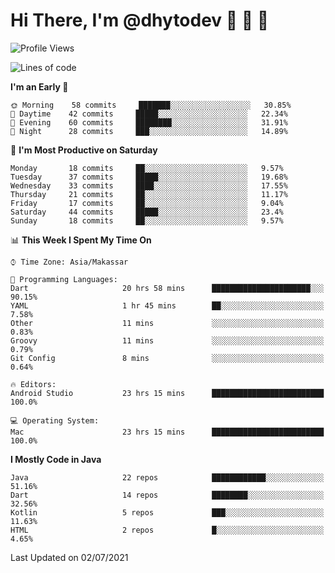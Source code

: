 # Hi There, I'm @dhytodev 👋 👋 👋

<!--
**DhytoDev/dhytodev** is a ✨ _special_ ✨ repository because its `README.md` (this file) appears on your GitHub profile.

Here are some ideas to get you started:

- 🔭 I’m currently working on ...
- 🌱 I’m currently learning ...
- 👯 I’m looking to collaborate on ...
- 🤔 I’m looking for help with ...
- 💬 Ask me about ...
- 📫 How to reach me: ...
- 😄 Pronouns: ...
- ⚡ Fun fact: ...
-->

<!--START_SECTION:waka-->
![Profile Views](http://img.shields.io/badge/Profile%20Views-0-blue)

![Lines of code](https://img.shields.io/badge/From%20Hello%20World%20I%27ve%20Written-275884%20lines%20of%20code-blue)

**I'm an Early 🐤** 

```text
🌞 Morning    58 commits     ███████░░░░░░░░░░░░░░░░░░   30.85% 
🌆 Daytime    42 commits     █████░░░░░░░░░░░░░░░░░░░░   22.34% 
🌃 Evening    60 commits     ████████░░░░░░░░░░░░░░░░░   31.91% 
🌙 Night      28 commits     ███░░░░░░░░░░░░░░░░░░░░░░   14.89%

```
📅 **I'm Most Productive on Saturday** 

```text
Monday       18 commits     ██░░░░░░░░░░░░░░░░░░░░░░░   9.57% 
Tuesday      37 commits     █████░░░░░░░░░░░░░░░░░░░░   19.68% 
Wednesday    33 commits     ████░░░░░░░░░░░░░░░░░░░░░   17.55% 
Thursday     21 commits     ██░░░░░░░░░░░░░░░░░░░░░░░   11.17% 
Friday       17 commits     ██░░░░░░░░░░░░░░░░░░░░░░░   9.04% 
Saturday     44 commits     █████░░░░░░░░░░░░░░░░░░░░   23.4% 
Sunday       18 commits     ██░░░░░░░░░░░░░░░░░░░░░░░   9.57%

```


📊 **This Week I Spent My Time On** 

```text
⌚︎ Time Zone: Asia/Makassar

💬 Programming Languages: 
Dart                     20 hrs 58 mins      ██████████████████████░░░   90.15% 
YAML                     1 hr 45 mins        ██░░░░░░░░░░░░░░░░░░░░░░░   7.58% 
Other                    11 mins             ░░░░░░░░░░░░░░░░░░░░░░░░░   0.83% 
Groovy                   11 mins             ░░░░░░░░░░░░░░░░░░░░░░░░░   0.79% 
Git Config               8 mins              ░░░░░░░░░░░░░░░░░░░░░░░░░   0.64%

🔥 Editors: 
Android Studio           23 hrs 15 mins      █████████████████████████   100.0%

💻 Operating System: 
Mac                      23 hrs 15 mins      █████████████████████████   100.0%

```

**I Mostly Code in Java** 

```text
Java                     22 repos            ████████████░░░░░░░░░░░░░   51.16% 
Dart                     14 repos            ████████░░░░░░░░░░░░░░░░░   32.56% 
Kotlin                   5 repos             ███░░░░░░░░░░░░░░░░░░░░░░   11.63% 
HTML                     2 repos             █░░░░░░░░░░░░░░░░░░░░░░░░   4.65%

```



 Last Updated on 02/07/2021
<!--END_SECTION:waka-->
